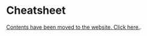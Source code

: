# Cheatsheet

[Contents have been moved to the website. Click here.](https://www.techinterviewhandbook.org/coding-interview-cheatsheet/).

<!-- TODO: Remove in future -->
